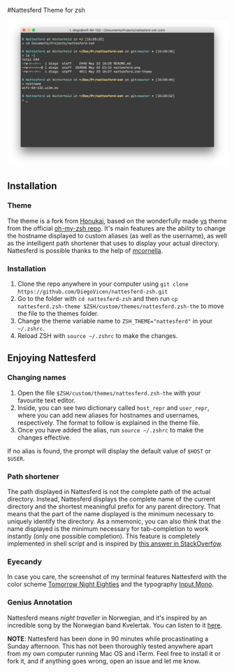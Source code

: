 #Nattesferd Theme for zsh 

![](https://raw.githubusercontent.com/diegovicen/nattesferd-zsh/master/nattesferd.png)

## Installation

### Theme

The theme is a fork from [Honukai](https://github.com/oskarkrawczyk/honukai-iterm-zsh), based on the wonderfully made [ys](https://github.com/robbyrussell/oh-my-zsh/blob/master/themes/ys.zsh-theme) theme from the official [oh-my-zsh repo](https://github.com/robbyrussell/oh-my-zsh). It's main features are the ability to change the hostname displayed to custom aliases (as well as the username), as well as the intelligent path shortener that uses to display your actual directory. Nattesferd is possible thanks to the help of [mcornella](https://github.com/mcornella).

### Installation

1. Clone the repo anywhere in your computer using `git clone https://github.com/DiegoVicen/nattesferd-zsh.git`
2. Go to the folder with `cd nattesferd-zsh` and then run `cp nattesferd.zsh-theme $ZSH/custom/themes/nattesferd.zsh-the` to move the file to the themes folder.
3. Change the theme variable name to `ZSH_THEME="nattesferd"` in your `~/.zshrc`.
4. Reload ZSH with `source ~/.zshrc` to make the changes.

## Enjoying Nattesferd

### Changing names

1. Open the file `$ZSH/custom/themes/nattesferd.zsh-the` with your favourite text editor.
2. Inside, you can see two dictionary called `host_repr` and `user_repr`, where you can add new aliases for hostnames and usernames, respectively. The format to follow is explained in the theme file.
3. Once you have added the alias, run `source ~/.zshrc` to make the changes effective.

If no alias is found, the prompt will display the default value of `$HOST` or `$USER`.

### Path shortener

The path displayed in Nattesferd is not the complete path of the actual directory. Instead, Nattesferd displays the complete name of the current directory and the shortest meaningful prefix for any parent directory. That means that the part of the name displayed is the minimum necessary to uniquely identify the directory. As a nmemonic, you can also think that the name displayed is the minimum necessary for tab-completion to work instantly (only one possible completion). This feature is completely implemented in shell script and is inspired by [this answer in StackOverfow](http://stackoverflow.com/a/2951707).


### Eyecandy

In case you care, the screenshot of my terminal features Nattesferd with the color scheme [Tomorrow Night Eighties](https://github.com/chriskempson/tomorrow-theme/blob/master/iTerm2/Tomorrow%20Night%20Eighties.itermcolors) and the typography [Input Mono](http://input.fontbureau.com).

### Genius Annotation

Nattesferd means *night traveller* in Norwegian, and it's inspired by an incredible song by the Norwegian band Kvelertak. You can listen to it [here](https://www.youtube.com/watch?v=I189nD_yeQs).

**NOTE**: Nattesferd has been done in 90 minutes while procastinating a Sunday afternoon. This has not been thoroughly tested anywhere apart from my own computer running Mac OS and iTerm. Feel free to install it or fork it, and if anything goes wrong, open an issue and let me know.


